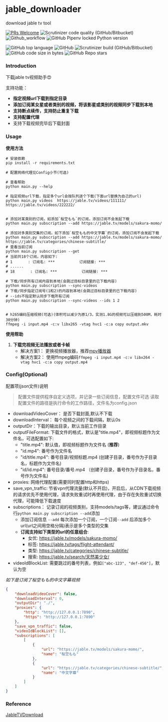 # jable_downloader
download jable tv tool

[![PRs Welcome](https://img.shields.io/badge/PRs-welcome-brightgreen.svg?style=flat-square)](https://makeapullrequest.com)
![Scrutinizer code quality (GitHub/Bitbucket)](https://img.shields.io/scrutinizer/quality/g/2niuhe/jable_downloader/main)
![Github_workflow](https://github.com/2niuhe/jable_downloader/actions/workflows/python-package.yml/badge.svg)
![GitHub Pipenv locked Python version](https://img.shields.io/github/pipenv/locked/python-version/2niuhe/jable_downloader)

![GitHub top language](https://img.shields.io/github/languages/top/2niuhe/jable_downloader)
![GitHub](https://img.shields.io/github/license/2niuhe/jable_downloader)
![Scrutinizer build (GitHub/Bitbucket)](https://img.shields.io/scrutinizer/build/g/2niuhe/jable_downloader/main)
![GitHub code size in bytes](https://img.shields.io/github/languages/code-size/2niuhe/jable_downloader)
![GitHub Repo stars](https://img.shields.io/github/stars/2niuhe/jable_downloader?style=social)

### Introduction
下载jable tv视频助手:heart_eyes:

支持功能：
- **指定视频url下载到指定目录**
- **添加订阅某女星或者类别的视频，将该影星或类别的视频同步下载到本地**
- **支持断点续传，支持防止重复下载**
- **支持配置代理**
- 支持下载视频完毕后下载封面

### Usage

**使用方法**

```shell
# 安装依赖
pip install -r requirements.txt

# 配置网络代理见Config小节(可选)

# 查看帮助
python main.py --help

# 指定视频url下载，指定多个url会按队列逐个下载(下面url替换为自己的url)
python main.py videos  https://jable.tv/videos/111111/  https://jable.tv/videos/222222/


# 添加对某类别的订阅，如添加`桜空もも`的订阅，添加订阅不会发起下载
python main.py subscription --add https://jable.tv/models/sakura-momo/

# 添加对多类别交集的订阅，如下添加`桜空もも的中文字幕`的订阅，添加订阅不会发起下载
python main.py subscription --add https://jable.tv/models/sakura-momo/ https://jable.tv/categories/chinese-subtitle/
# 查看当前订阅
python main.py subscription --get
# 当前共18个订阅，内容如下:
# 1       : 订阅名: ***           订阅链接: ***
# ......
# 18       : 订阅名: ***           订阅链接: ***

# 下载/同步所有订阅内容到本地(会跳过目标目录里的已下载内容)
python main.py subscription --sync-videos
# 下载/同步指定订阅号(1和2)的内容到本地(会跳过目标目录里的已下载内容)
# --ids不指定默认同步下载所有订阅
python main.py subscription --sync-videos --ids 1 2


# h265编码压缩视频(可选)(体积可以减少为原1/3，实测1.8G的视频可以压缩到500M，耗时30分钟)
ffmpeg -i input.mp4 -c:v libx265 -vtag hvc1 -c:a copy output.mkv
```

**使用帮助**

1. **下载完视频无法播放或者卡帧**
    - 解决方案1： 更换视频播放器，推荐[mpv播放器](https://mpv.io/installation/)
    - 解决方案2： 使用ffmpeg编码`ffmpeg -i input.mp4 -c:v libx264 -vtag hvc1 -c:a copy output.mp4`

### Config(Optional)

配置项(json文件)说明

> 配置文件提供程序自定义选项，并记录一些订阅信息，配置文件可选
> 读取配置文件的路径是执行命令的工作路径，文件名为config.json

- downloadVideoCover： 是否下载封面,默认不下载
- downloadInterval： 每个视频之间的下载间隔，默认0s
- outputDir：下载的输出目录，默认当前工作目录
- outputFileFormat: 下载文件的格式，默认是"title.mp4"，即视频标题作为文件名，可选配置如下:
    - "title.mp4": 默认值，即视频标题作为文件名 (**推荐**)
    - "id.mp4": 番号作为文件名
    - "id/title.mp4": 番号目录/视频标题.mp4 (创建子目录，番号作为子目录名，标题作为文件名) 
    - "id/id.mp4": 番号目录/番号.mp4 （创建子目录，番号作为子目录名，番号作为文件名)
- proxies: 网络代理配置(需要同时配置http和https)
- save_vpn_traffic: 节省vpn代理流量(默认不开启)，开启后，从CDN下载视频的请求优先不使用代理，请求失败重试时再使用代理，由于存在失败重试切换代理，可能降低下载速度
- subscriptions： 记录订阅的视频类别，支持models/tags等，建议通过命令行` python main.py subscription --add `添加
    - 添加订阅信息 `--add` 每次添加一个订阅，一个订阅`--add` 后添加多个url(url之间用空格分隔)表示是多个类型的交集
    - **订阅支持如下类型的url的任意组合**:
      - 女优:  https://jable.tv/models/sakura-momo/
      - 标签:  https://jable.tv/tags/flight-attendant/
      - 类型:  https://jable.tv/categories/chinese-subtitle/
      - 搜索:  https://jable.tv/search/天然美少女/
- videoIdBlockList: 需要跳过的番号列表，例如`["abc-123", "def-456"]`，默认为空

*如下是订阅了桜空もも的中文字幕视频*

```json
{
    "downloadVideoCover": false,     
    "downloadInterval": 0,
    "outputDir": "./", 
    "proxies": {
        "http": "http://127.0.0.1:7890",
        "https": "http://127.0.0.1:7890"
    },
    "save_vpn_traffic": false,
    "videoIdBlockList": [],
    "subscriptions": [
        [
            {
                "url": "https://jable.tv/models/sakura-momo/",
                "name": "桜空もも"
            },
            {
                "url": "https://jable.tv/categories/chinese-subtitle/",
                "name": "中文字幕"
            }
        ]
    ]
}
```

### Reference
[JableTVDownload](https://github.com/hcjohn463/JableTVDownload)
